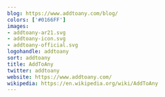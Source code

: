 ```yaml
---
blog: https://www.addtoany.com/blog/
colors: ['#0166FF']
images:
- addtoany-ar21.svg
- addtoany-icon.svg
- addtoany-official.svg
logohandle: addtoany
sort: addtoany
title: AddToAny
twitter: addtoany
website: https://www.addtoany.com/
wikipedia: https://en.wikipedia.org/wiki/AddToAny
---
```

